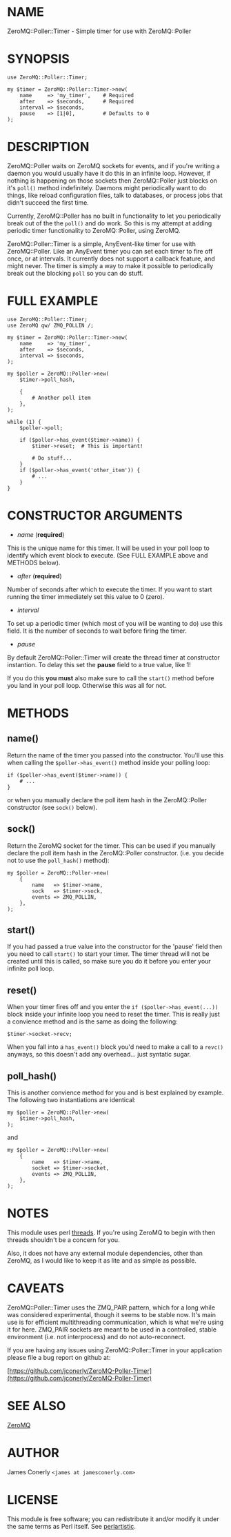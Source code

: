 # NAME

ZeroMQ::Poller::Timer - Simple timer for use with ZeroMQ::Poller

# SYNOPSIS

    use ZeroMQ::Poller::Timer;

    my $timer = ZeroMQ::Poller::Timer->new(
        name     => 'my_timer',    # Required
        after    => $seconds,      # Required
        interval => $seconds,
        pause    => [1|0],         # Defaults to 0
    );

# DESCRIPTION

ZeroMQ::Poller waits on ZeroMQ sockets for events, and if you're writing
a daemon you would usually have it do this in an infinite loop. However,
if nothing is happening on those sockets then ZeroMQ::Poller just blocks
on it's `poll()` method indefinitely. Daemons might periodically want to
do things, like reload configuration files, talk to databases, or process
jobs that didn't succeed the first time.

Currently, ZeroMQ::Poller has no built in functionality to let you
periodically break out of the the `poll()` and do work. So this is my
attempt at adding periodic timer functionality to ZeroMQ::Poller, using
ZeroMQ.

ZeroMQ::Poller::Timer is a simple, AnyEvent-like timer for use with
ZeroMQ::Poller. Like an AnyEvent timer you can set each timer to fire
off once, or at intervals. It currently does not support a callback
feature, and might never. The timer is simply a way to make it possible
to periodically break out the blocking `poll` so you can do stuff.

# FULL EXAMPLE

    use ZeroMQ::Poller::Timer;
    use ZeroMQ qw/ ZMQ_POLLIN /;

    my $timer = ZeroMQ::Poller::Timer->new(
        name     => 'my_timer',
        after    => $seconds,
        interval => $seconds,
    );

    my $poller = ZeroMQ::Poller->new(
        $timer->poll_hash,

        {
            # Another poll item
        },
    );

    while (1) {
        $poller->poll;

        if ($poller->has_event($timer->name)) {
            $timer->reset;  # This is important!

            # Do stuff...
        }
        if ($poller->has_event('other_item')) {
            # ...
        }
    }

# CONSTRUCTOR ARGUMENTS

- _name_     (__required__)

This is the unique name for this timer. It will be used in your poll loop
to identify which event block to execute. (See FULL EXAMPLE above and
METHODS below).

- _after_    (__required__)

Number of seconds after which to execute the timer. If you want to start
running the timer immediately set this value to 0 (zero).

- _interval_

To set up a periodic timer (which most of you will be wanting to do) use
this field. It is the number of seconds to wait before firing the timer.

- _pause_

By default ZeroMQ::Poller::Timer will create the thread timer at constructor
instantion. To delay this set the __pause__ field to a true value, like 1!

If you do this __you must__ also make sure to call the `start()` method before
you land in your poll loop. Otherwise this was all for not.

# METHODS

## name()

Return the name of the timer you passed into the constructor. You'll use
this when calling the `$poller->has_event()` method inside your polling
loop:

    if ($poller->has_event($timer->name)) {
        # ...
    }

or when you manually declare the poll item hash in the ZeroMQ::Poller
constructor (see `sock()` below).

## sock()

Return the ZeroMQ socket for the timer. This can be used if you manually
declare the poll item hash in the ZeroMQ::Poller constructor. (i.e. you
decide not to use the `poll_hash()` method):

    my $poller = ZeroMQ::Poller->new(
        {
            name   => $timer->name,
            sock   => $timer->sock,
            events => ZMQ_POLLIN,        
        },
    );

## start()

If you had passed a true value into the constructor for the 'pause' field
then you need to call `start()` to start your timer. The timer thread will
not be created until this is called, so make sure you do it before you enter
your infinite poll loop.

## reset()

When your timer fires off and you enter the `if ($poller->has_event(...))`
block inside your infinite loop you need to reset the timer. This is really
just a convience method and is the same as doing the following:

    $timer->socket->recv;

When you fall into a `has_event()` block you'd need to make a call to a
`revc()` anyways, so this doesn't add any overhead... just syntatic sugar.

## poll\_hash()

This is another convience method for you and is best explained by example.
The following two instantiations are identical:

    my $poller = ZeroMQ::Poller->new(
        $timer->poll_hash,
    );

and

    my $poller = ZeroMQ::Poller->new(
        {
            name   => $timer->name,
            socket => $timer->socket,
            events => ZMQ_POLLIN,
        },
    );

# NOTES

This module uses perl [threads](http://search.cpan.org/perldoc?threads). If you're using ZeroMQ to begin with then
threads shouldn't be a concern for you.

Also, it does not have any external module dependencies, other than ZeroMQ,
as I would like to keep it as lite and as simple as possible. 

# CAVEATS

ZeroMQ::Poller::Timer uses the ZMQ\_PAIR pattern, which for a long while
was considered experimental, though it seems to be stable now. It's main
use is for efficient multithreading communication, which is what we're
using it for here. ZMQ\_PAIR sockets are meant to be used in a controlled,
stable environment (i.e. not interprocess) and do not auto-reconnect.

If you are having any issues using ZeroMQ::Poller::Timer in your application
please file a bug report on github at:

[https://github.com/jconerly/ZeroMQ-Poller-Timer](https://github.com/jconerly/ZeroMQ-Poller-Timer)

# SEE ALSO

[ZeroMQ](http://search.cpan.org/perldoc?ZeroMQ)

# AUTHOR

James Conerly `<james at jamesconerly.com>`

# LICENSE

This module is free software; you can redistribute it and/or modify
it under the same terms as Perl itself. See [perlartistic](http://search.cpan.org/perldoc?perlartistic).
